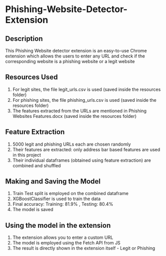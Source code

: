# Phishing-Website-Detector-Extension 

## Description

This Phishing Website detector extension is an easy-to-use Chrome extension which allows the users to enter any URL and check if the corresponding website is a phishing website or a legit website

## Resources Used

1. For legit sites, the file legit_urls.csv is used (saved inside the resources folder)
2. For phishing sites, the file phishing_urls.csv is used (saved inside the resources folder)
3. The features extracted from the URLs are mentioned in Phishing Websites Features.docx (saved inside the resources folder)

## Feature Extraction

1. 5000 legit and phishing URLs each are chosen randomly
2. Their features are extracted: only address bar based features are used in this project
3. Their individual dataframes (obtained using feature extraction) are combined and shuffled

## Making and Saving the Model

1. Train Test split is employed on the combined dataframe
2. XGBoostClassifier is used to train the data
3. Final accuracy: Training: 81.9% , Testing: 80.4%
4. The model is saved

## Using the model in the extension

1. The extension allows you to enter a custom URL
2. The model is employed using the Fetch API from JS
3. The result is directly shown in the extension itself - Legit or Phishing
